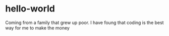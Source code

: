 # hello-world

Coming from a family that grew up poor. I have foung that coding is the best way for me to make the money
